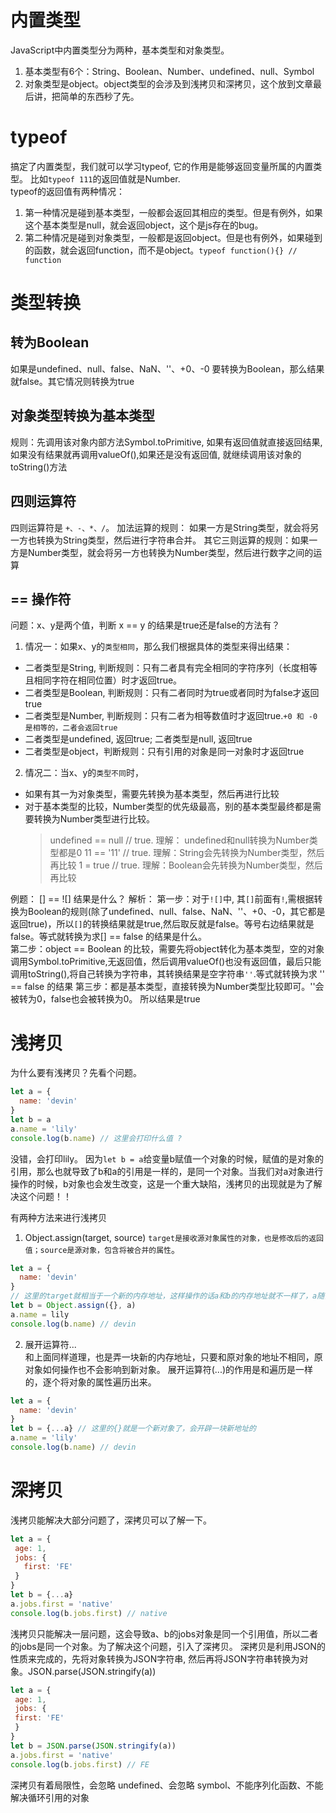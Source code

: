 # 内置类型
JavaScript中内置类型分为两种，基本类型和对象类型。
1. 基本类型有6个：String、Boolean、Number、undefined、null、Symbol
2. 对象类型是object。object类型的会涉及到浅拷贝和深拷贝，这个放到文章最后讲，把简单的东西秒了先。
         
# typeof
搞定了内置类型，我们就可以学习typeof, 它的作用是能够返回变量所属的内置类型。
比如`typeof 111`的返回值就是Number.         
typeof的返回值有两种情况：
1. 第一种情况是碰到基本类型，一般都会返回其相应的类型。但是有例外，如果这个基本类型是null，就会返回object，这个是js存在的bug。
2. 第二种情况是碰到对象类型，一般都是返回object。但是也有例外，如果碰到的函数，就会返回function，而不是object。`typeof function(){} // function`         
         
# 类型转换
## 转为Boolean
如果是undefined、null、false、NaN、''、+0、-0 要转换为Boolean，那么结果就false。其它情况则转换为true
         
## 对象类型转换为基本类型
规则：先调用该对象内部方法Symbol.toPrimitive, 如果有返回值就直接返回结果, 如果没有结果就再调用valueOf(),如果还是没有返回值, 就继续调用该对象的toString()方法
         
## 四则运算符          
四则运算符是 `+、-、*、/`。
加法运算的规则： 如果一方是String类型，就会将另一方也转换为String类型，然后进行字符串合并。
其它三则运算的规则：如果一方是Number类型，就会将另一方也转换为Number类型，然后进行数字之间的运算
         
## == 操作符
问题：x、y是两个值，判断 x == y 的结果是true还是false的方法有？         
1. 情况一：如果x、y的`类型相同`，那么我们根据具体的类型来得出结果：
  - 二者类型是String, 判断规则：只有二者具有完全相同的字符序列（长度相等且相同字符在相同位置）时才返回true。
  - 二者类型是Boolean, 判断规则：只有二者同时为true或者同时为false才返回true
  - 二者类型是Number, 判断规则：只有二者为相等数值时才返回true.`+0 和 -0 是相等的，二者会返回true`         
  - 二者类型是undefined, 返回true; 二者类型是null, 返回true
  - 二者类型是object，判断规则：只有引用的对象是同一对象时才返回true
2. 情况二：当x、y的`类型不同`时，
  - 如果有其一为对象类型，需要先转换为基本类型，然后再进行比较
  - 对于基本类型的比较，Number类型的优先级最高，别的基本类型最终都是需要转换为Number类型进行比较。
    > undefined == null // true. 理解： undefined和null转换为Number类型都是0
    > 11 == '11' // true. 理解：String会先转换为Number类型，然后再比较
    > 1 = true // true. 理解：Boolean会先转换为Number类型，然后再比较
         
例题： [] == ![] 结果是什么？
解析：
第一步：对于`![]`中, 其`[]`前面有`!`,需根据转换为Boolean的规则(除了undefined、null、false、NaN、''、+0、-0，其它都是返回true)，所以`[]`的转换结果就是true,然后取反就是false。等号右边结果就是false。等式就转换为求[] == false 的结果是什么。          
第二步：object == Boolean 的比较，需要先将object转化为基本类型，空的对象调用Symbol.toPrimitive,无返回值，然后调用valueOf()也没有返回值，最后只能调用toString(),将自己转换为字符串，其转换结果是空字符串`''`.等式就转换为求 '' == false 的结果
第三步：都是基本类型，直接转换为Number类型比较即可。''会被转为0，false也会被转换为0。
所以结果是true
         
# 浅拷贝
为什么要有浅拷贝？先看个问题。
```js
let a = {         
  name: 'devin'         
}         
let b = a
a.name = 'lily'         
console.log(b.name) // 这里会打印什么值 ?         
```         
没错，会打印lily。
因为`let b = a`给变量b赋值一个对象的时候，赋值的是对象的引用，那么也就导致了b和a的引用是一样的，是同一个对象。当我们对a对象进行操作的时候，b对象也会发生改变，这是一个重大缺陷，浅拷贝的出现就是为了解决这个问题！！
         
有两种方法来进行浅拷贝
1. Object.assign(target, source) `target是接收源对象属性的对象，也是修改后的返回值；source是源对象，包含将被合并的属性`。
```js
let a = {         
  name: 'devin'         
}         
// 这里的target就相当于一个新的内存地址，这样操作的话a和b的内存地址就不一样了，a随便操作，b也不会受到影响
let b = Object.assign({}, a)         
a.name = lily
console.log(b.name) // devin
```         
2. 展开运算符...         
和上面同样道理，也是弄一块新的内存地址，只要和原对象的地址不相同，原对象如何操作也不会影响到新对象。
展开运算符(...)的作用是和遍历是一样的，逐个将对象的属性遍历出来。
```js
let a = {         
  name: 'devin'         
}         
let b = {...a} // 这里的{}就是一个新对象了，会开辟一块新地址的
a.name = 'lily'         
console.log(b.name) // devin
```         
# 深拷贝
浅拷贝能解决大部分问题了，深拷贝可以了解一下。
```js
let a = {         
 age: 1,         
 jobs: {         
   first: 'FE'         
 }         
}         
let b = {...a}          
a.jobs.first = 'native'         
console.log(b.jobs.first) // native
```         
浅拷贝只能解决一层问题，这会导致a、b的jobs对象是同一个引用值，所以二者的jobs是同一个对象。为了解决这个问题，引入了深拷贝。
深拷贝是利用JSON的性质来完成的，先将对象转换为JSON字符串, 然后再将JSON字符串转换为对象。JSON.parse(JSON.stringify(a))         
```js
let a = {         
 age: 1,         
 jobs: {         
 first: 'FE'         
 }         
}         
let b = JSON.parse(JSON.stringify(a))         
a.jobs.first = 'native'         
console.log(b.jobs.first) // FE
```         
深拷贝有着局限性，会忽略 undefined、会忽略 symbol、不能序列化函数、不能解决循环引⽤的对象